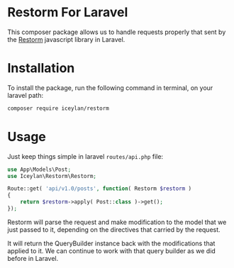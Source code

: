 # Restorm For Laravel
This composer package allows us to handle requests properly that sent by the [Restorm](https://github.com/iceylan/restorm) javascript library in Laravel.

# Installation
To install the package, run the following command in terminal, on your laravel path:

```bash
composer require iceylan/restorm
```

# Usage
Just keep things simple in laravel `routes/api.php` file:

```php
use App\Models\Post;
use Iceylan\Restorm\Restorm;

Route::get( 'api/v1.0/posts', function( Restorm $restorm )
{
	return $restorm->apply( Post::class )->get();
});
```

Restorm will parse the request and make modification to the model that we just passed to it, depending on the directives that carried by the request.

It will return the QueryBuilder instance back with the modifications that applied to it. We can continue to work with that query builder as we did before in Laravel.
